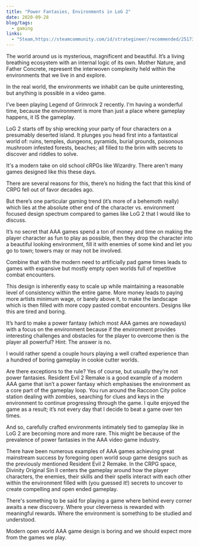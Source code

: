 ```yaml
---
title: "Power Fantasies, Environments in LoG 2"
date: 2020-09-28
blog/tags:
  - gaming
links:
  - "Steam,https://steamcommunity.com/id/strategineer/recommended/251730/"
---
```


The world around us is mysterious, magnificent and beautiful. It’s a living
breathing ecosystem with an internal logic of its own. Mother Nature, and Father
Concrete, represent the interwoven complexity held within the environments that
we live in and explore.

In the real world, the environments we inhabit can be quite uninteresting, but
anything is possible in a video game.

I’ve been playing Legend of Grimrock 2 recently. I'm having a wonderful time,
because the environment is more than just a place where gameplay happens, it IS
the gameplay.

LoG 2 starts off by ship wrecking your party of four characters on a presumably
deserted island. It plunges you head first into a fantastical world of: ruins,
temples, dungeons, pyramids, burial grounds, poisonous mushroom infested
forests, beaches; all filled to the brim with secrets to discover and riddles to
solve.

It's a modern take on old school cRPGs like Wizardry. There aren't many games
designed like this these days.

There are several reasons for this, there’s no hiding the fact that this kind of
CRPG fell out of favor decades ago.

But there’s one particular gaming trend (it’s more of a behemoth really) which
lies at the absolute other end of the character vs. environment focused design
spectrum compared to games like LoG 2 that I would like to discuss.

It’s no secret that AAA games spend a ton of money and time on making the player
character as fun to play as possible, then they drop the character into a
beautiful looking environment, fill it with enemies of some kind and let you go
to town; towers may or may not be involved.

Combine that with the modern need to artificially pad game times leads to games
with expansive but mostly empty open worlds full of repetitive combat
encounters.

This design is inherently easy to scale up while maintaining a reasonable level
of consistency within the entire game. More money leads to paying more artists
minimum wage, or barely above it, to make the landscape which is then filled
with more copy pasted combat encounters. Designs like this are tired and boring.

It’s hard to make a power fantasy (which most AAA games are nowadays) with a
focus on the environment because if the environment provides interesting
challenges and obstacles for the player to overcome then is the player all
powerful? Hint: The answer is no.

I would rather spend a couple hours playing a well crafted experience than a
hundred of boring gameplay in cookie cutter worlds.

Are there exceptions to the rule? Yes of course, but usually they’re not power
fantasies. Resident Evil 2 Remake is a good example of a modern AAA game that
isn’t a power fantasy which emphasises the environment as a core part of the
gameplay loop. You run around the Raccoon City police station dealing with
zombies, searching for clues and keys in the environment to continue progressing
through the game. I quite enjoyed the game as a result; it’s not every day that
I decide to beat a game over ten times.

And so, carefully crafted environments intimately tied to gameplay like in LoG 2
are becoming more and more rare. This might be because of the prevalence of
power fantasies in the AAA video game industry.

There have been numerous examples of AAA games achieving great mainstream
success by foregoing open world soup game designs such as the previously
mentioned Resident Evil 2 Remake. In the CRPG space, Divinity Original Sin II
centers the gameplay around how the player characters, the enemies, their skills
and their spells interact with each other within the environment filled with
(you guessed it!) secrets to uncover to create compelling and open ended
gameplay.

There's something to be said for playing a game where behind every corner awaits
a new discovery. Where your cleverness is rewarded with meaningful rewards.
Where the environment is something to be studied and understood.

Modern open world AAA game design is boring and we should expect more from the
games we play.
